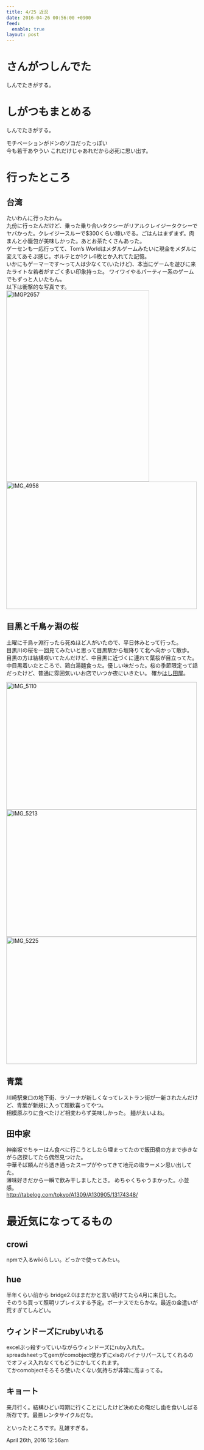 ```yaml
---
title: 4/25 近況
date: 2016-04-26 00:56:00 +0900
feed:
  enable: true
layout: post
---
```

<h1>さんがつしんでた</h1>    <p>しんでたきがする。</p>    <h1>しがつもまとめる</h1>    <p>しんでたきがする。</p>    <p>      モチベーションがドンのゾコだったっぽい<br>      今も若干あやうい これだけじゃあれだから必死に思い出す。    </p>    <h1>行ったところ</h1>    <h2>台湾</h2>    <p>      たいわんに行ったわん。<br>      九份に行ったんだけど、乗った乗り合いタクシーがリアルクレイジータクシーでヤバかった。クレイジースルーで$300くらい稼いでる。ごはんはまずまず。肉まんと小籠包が美味しかった。あとお茶たくさんあった。<br>      ゲーセンも一応行ってて、Tom’s      Worldはメダルゲームみたいに現金をメダルに変えてあそぶ感じ。ボルテとか1クレ6枚とか入れてた記憶。<br>      いかにもゲーマーです～って人は少なくて(いたけど)、本当にゲームを遊びに来たライトな若者がすごく多い印象持った。      ワイワイやるパーティー系のゲームでもずっと人いたもん。<br>      以下は衝撃的な写真です。<br><a data-flickr-embed="true" href="https://www.flickr.com/photos/56290428@N06/25435406483/in/album-72157664094462613/" title="IMGP2657" target="_blank"><img src="https://farm2.staticflickr.com/1573/25435406483_10615d498d.jpg" width="375" height="500" alt="IMGP2657"></a>      <script async src="//embedr.flickr.com/assets/client-code.js" charset="utf-8"></script>      <br><a data-flickr-embed="true" href="https://www.flickr.com/photos/56290428@N06/25945396612/in/album-72157664094462613/" title="IMG_4958" target="_blank"><img src="https://farm2.staticflickr.com/1673/25945396612_8a28f1b190.jpg" width="500" height="333" alt="IMG_4958"></a>      <script async src="//embedr.flickr.com/assets/client-code.js" charset="utf-8"></script>    </p>    <h2>目黒と千鳥ヶ淵の桜</h2>    <p>      土曜に千鳥ヶ淵行ったら死ぬほど人がいたので、平日休みとって行った。<br>      目黒川の桜を一回見てみたいと思って目黒駅から坂降りて北へ向かって散歩。<br>      目黒の方は結構咲いてたんだけど、中目黒に近づくに連れて葉桜が目立ってた。<br>      中目黒着いたところで、鶏白湯麺食った。優しい味だった。桜の季節限定って話だったけど、普通に雰囲気いいお店でいつか夜にいきたい。      確か<a href="http://tabelog.com/tokyo/A1317/A131701/13035724/" target="_blank">はし田屋</a>。    </p>    <p>      <a data-flickr-embed="true" href="https://www.flickr.com/photos/56290428@N06/26338575195/in/album-72157664670358604/" title="IMG_5110" target="_blank"><img src="https://farm2.staticflickr.com/1445/26338575195_82dd04dcd4.jpg" width="500" height="333" alt="IMG_5110"></a>      <script async src="//embedr.flickr.com/assets/client-code.js" charset="utf-8"></script>      <br><a data-flickr-embed="true" href="https://www.flickr.com/photos/56290428@N06/25733691804/in/album-72157664670358604/" title="IMG_5213" target="_blank"><img src="https://farm2.staticflickr.com/1697/25733691804_110e95ce7d.jpg" width="500" height="333" alt="IMG_5213"></a>      <script async src="//embedr.flickr.com/assets/client-code.js" charset="utf-8"></script>      <br><a data-flickr-embed="true" href="https://www.flickr.com/photos/56290428@N06/26066224570/in/album-72157664670358604/" title="IMG_5225" target="_blank"><img src="https://farm2.staticflickr.com/1618/26066224570_75aa670bf8.jpg" width="500" height="333" alt="IMG_5225"></a>      <script async src="//embedr.flickr.com/assets/client-code.js" charset="utf-8"></script>    </p>    <h2>青葉</h2>    <p>      川崎駅東口の地下街、ラゾーナが新しくなってレストラン街が一新されたんだけど、青葉が新規に入って超歓喜ってやつ。<br>      相模原ぶりに食べたけど相変わらず美味しかった。 麺が太いよね。    </p>    <h2>田中家</h2>    <p>      神楽坂でちゃーはん食べに行こうとしたら埋まってたので飯田橋の方まで歩きながら店探してたら偶然見つけた。<br>      中華そば頼んだら透き通ったスープがやってきて地元の塩ラーメン思い出してた。<br>      薄味好きだから一瞬で飲み干しましたとさ。      めちゃくちゃうまかった。小並感。<br>      <a href="http://tabelog.com/tokyo/A1309/A130905/13174348/" target="_blank">http://tabelog.com/tokyo/A1309/A130905/13174348/</a>    </p>    <h1>最近気になってるもの</h1>    <h2>crowi</h2>    <p>npmで入るwikiらしい。どっかで使ってみたい。</p>    <h2>hue</h2>    <p>      半年くらい前から bridge2.0はまだかと言い続けてたら4月に来日した。<br>      そのうち買って照明リプレイスする予定。ボーナスでたらかな。最近の金遣いが荒すぎてしんどい。    </p>    <h2>ウィンドーズにrubyいれる</h2>    <p>      excelぶっ殺すっていいながらウィンドーズにruby入れた。<br>      spreadsheetってgemがcomobject使わずにxlsのバイナリパースしてくれるのでオフィス入れなくてもどうにかしてくれます。<br>      てかcomobjectそろそろ使いたくない気持ちが非常に高まってる。    </p>    <h2>キョート</h2>    <p>      来月行く。結構ひどい時期に行くことにしたけど決めたの俺だし歯を食いしばる所存です。最悪レンタサイクルだな。    </p>    <p>といったところです。乱雑すぎる。</p>    <div id="footer">      <span id="timestamp"> April 26th, 2016 12:56am </span>    </div>
